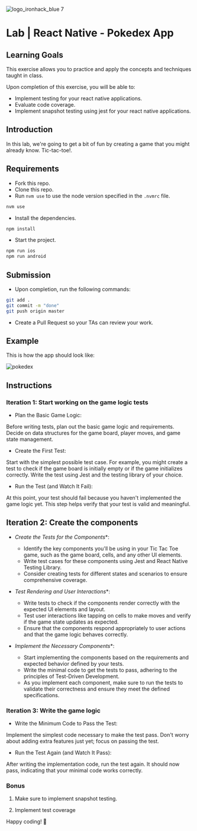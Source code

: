 ![logo_ironhack_blue 7](https://user-images.githubusercontent.com/23629340/40541063-a07a0a8a-601a-11e8-91b5-2f13e4e6b441.png)

# Lab | React Native - Pokedex App

## Learning Goals

This exercise allows you to practice and apply the concepts and techniques taught in class.

Upon completion of this exercise, you will be able to:

- Implement testing for your react native applications.
- Evaluate code coverage.
- Implement snapshot testing using jest for your react native applications.

## Introduction

In this lab, we're going to get a bit of fun by creating a game that you might already know. Tic-tac-toe!.

## Requirements

- Fork this repo.
- Clone this repo.
- Run `nvm use` to use the node version specified in the `.nvmrc` file.

```bash
nvm use
```

- Install the dependencies.

```bash
npm install
```

- Start the project.

```bash
npm run ios
npm run android
```

## Submission

- Upon completion, run the following commands:

```bash
git add .
git commit -m "done"
git push origin master
```

- Create a Pull Request so your TAs can review your work.

## Example

This is how the app should look like:

![pokedex](https://miro.medium.com/v2/resize:fit:816/1*0yUXTv9WzD5sJMQN5JvMeg.gif)

## Instructions

### Iteration 1: Start working on the game logic tests

- Plan the Basic Game Logic:

Before writing tests, plan out the basic game logic and requirements. Decide on data structures for the game board, player moves, and game state management.

- Create the First Test:

Start with the simplest possible test case. For example, you might create a test to check if the game board is initially empty or if the game initializes correctly.
Write the test using Jest and the testing library of your choice.

- Run the Test (and Watch It Fail):

At this point, your test should fail because you haven't implemented the game logic yet. This step helps verify that your test is valid and meaningful.

## Iteration 2: Create the components

- *Create the Tests for the Components**:
   - Identify the key components you'll be using in your Tic Tac Toe game, such as the game board, cells, and any other UI elements.
   - Write test cases for these components using Jest and React Native Testing Library.
   - Consider creating tests for different states and scenarios to ensure comprehensive coverage.

- *Test Rendering and User Interactions**:
   - Write tests to check if the components render correctly with the expected UI elements and layout.
   - Test user interactions like tapping on cells to make moves and verify if the game state updates as expected.
   - Ensure that the components respond appropriately to user actions and that the game logic behaves correctly.

- *Implement the Necessary Components**:
   - Start implementing the components based on the requirements and expected behavior defined by your tests.
   - Write the minimal code to get the tests to pass, adhering to the principles of Test-Driven Development.
   - As you implement each component, make sure to run the tests to validate their correctness and ensure they meet the defined specifications.

### Iteration 3: Write the game logic

- Write the Minimum Code to Pass the Test:

Implement the simplest code necessary to make the test pass. Don't worry about adding extra features just yet; focus on passing the test.

- Run the Test Again (and Watch It Pass):

After writing the implementation code, run the test again. It should now pass, indicating that your minimal code works correctly.

### Bonus

1. Make sure to implement snapshot testing.

2. Implement test coverage

Happy coding! 💙